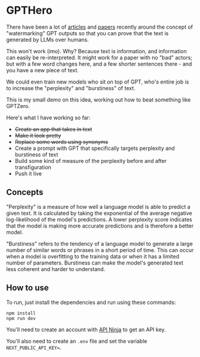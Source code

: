 # GPTHero

There have been a lot of [articles](https://gptzero.me/) and [papers](https://t.co/U0nz9pdMB8) recently around the concept of "watermarking" GPT outputs so that you can prove that the text is generated by LLMs over humans.

This won't work (imo). Why? Because text is information, and information can easily be re-interpreted. It might work for a paper with no "bad" actors; but with a few word changes here, and a few shorter sentences there - and you have a new piece of text.

We could even train new models who sit on top of GPT, who's entire job is to increase the "perplexity" and "burstiness" of text.

This is my small demo on this idea, working out how to beat something like GPTZero.

Here's what I have working so far:

- ~~Create an app that takes in text~~
- ~~Make it look pretty~~
- ~~Replace some words using synonyms~~
- Create a prompt with GPT that specifically targets perplexity and burstiness of text
- Build some kind of measure of the perplexity before and after transfiguration
- Push it live

## Concepts

"Perplexity" is a measure of how well a language model is able to predict a given text. It is calculated by taking the exponential of the average negative log-likelihood of the model's predictions. A lower perplexity score indicates that the model is making more accurate predictions and is therefore a better model.

"Burstiness" refers to the tendency of a language model to generate a large number of similar words or phrases in a short period of time. This can occur when a model is overfitting to the training data or when it has a limited number of parameters. Burstiness can make the model's generated text less coherent and harder to understand.

## How to use

To run, just install the dependencies and run using these commands:

```
npm install
npm run dev
```

You'll need to create an account with [API Ninja](https://api-ninjas.com/) to get an API key.

You'll also need to create an `.env` file and set the variable `NEXT_PUBLIC_API_KEY=`.
